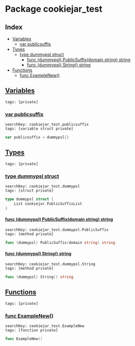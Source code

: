 # Package cookiejar_test

## Index

* [Variables](#var)
    * [var publicsuffix](#publicsuffix)
* [Types](#type)
    * [type dummypsl struct](#dummypsl)
        * [func (dummypsl) PublicSuffix(domain string) string](#dummypsl.PublicSuffix)
        * [func (dummypsl) String() string](#dummypsl.String)
* [Functions](#func)
    * [func ExampleNew()](#ExampleNew)


## <a id="var" href="#var">Variables</a>

```
tags: [private]
```

### <a id="publicsuffix" href="#publicsuffix">var publicsuffix</a>

```
searchKey: cookiejar_test.publicsuffix
tags: [variable struct private]
```

```Go
var publicsuffix = dummypsl{}
```

## <a id="type" href="#type">Types</a>

```
tags: [private]
```

### <a id="dummypsl" href="#dummypsl">type dummypsl struct</a>

```
searchKey: cookiejar_test.dummypsl
tags: [struct private]
```

```Go
type dummypsl struct {
	List cookiejar.PublicSuffixList
}
```

#### <a id="dummypsl.PublicSuffix" href="#dummypsl.PublicSuffix">func (dummypsl) PublicSuffix(domain string) string</a>

```
searchKey: cookiejar_test.dummypsl.PublicSuffix
tags: [method private]
```

```Go
func (dummypsl) PublicSuffix(domain string) string
```

#### <a id="dummypsl.String" href="#dummypsl.String">func (dummypsl) String() string</a>

```
searchKey: cookiejar_test.dummypsl.String
tags: [method private]
```

```Go
func (dummypsl) String() string
```

## <a id="func" href="#func">Functions</a>

```
tags: [private]
```

### <a id="ExampleNew" href="#ExampleNew">func ExampleNew()</a>

```
searchKey: cookiejar_test.ExampleNew
tags: [function private]
```

```Go
func ExampleNew()
```

